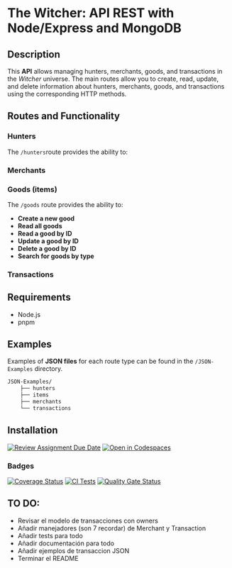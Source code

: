 # The Witcher: API REST with Node/Express and MongoDB
## Description
This **API** allows managing hunters, merchants, goods, and transactions in the *Witcher* universe. The main routes allow you to create, read, update, and delete information about hunters, merchants, goods, and transactions using the corresponding HTTP methods.

## Routes and Functionality
### Hunters
The `/hunters`route provides the ability to:


### Merchants

### Goods (items)
The `/goods` route provides the ability to:
- **Create a new good**
- **Read all goods**
- **Read a good by ID**
- **Update a good by ID**
- **Delete a good by ID**
- **Search for goods by type**

### Transactions


## Requirements
- Node.js
- pnpm 

## Examples
Examples of **JSON files** for each route type can be found in the `/JSON-Examples` directory.
```bash
JSON-Examples/
    ├── hunters
    ├── items
    ├── merchants
    └── transactions
```
## Installation


[![Review Assignment Due Date](https://classroom.github.com/assets/deadline-readme-button-22041afd0340ce965d47ae6ef1cefeee28c7c493a6346c4f15d667ab976d596c.svg)](https://classroom.github.com/a/iigoPlD8)
[![Open in Codespaces](https://classroom.github.com/assets/launch-codespace-2972f46106e565e64193e422d61a12cf1da4916b45550586e14ef0a7c637dd04.svg)](https://classroom.github.com/open-in-codespaces?assignment_repo_id=19273657)


### Badges
[![Coverage Status](https://coveralls.io/repos/github/ULL-ESIT-INF-DSI-2425/prct11-witcher-api-grouph/badge.svg?branch=main)](https://coveralls.io/github/ULL-ESIT-INF-DSI-2425/prct11-witcher-api-grouph?branch=main)
[![CI Tests](https://github.com/ULL-ESIT-INF-DSI-2425/prct11-witcher-api-grouph/actions/workflows/ci.yml/badge.svg)](https://github.com/ULL-ESIT-INF-DSI-2425/ULL-ESIT-INF-DSI-2425/prct11-witcher-api-grouph/actions/workflows/ci.yml)
[![Quality Gate Status](https://sonarcloud.io/api/project_badges/measure?project=ULL-ESIT-INF-DSI-2425_prct11-witcher-api-grouph&metric=alert_status)](https://sonarcloud.io/summary/new_code?id=ULL-ESIT-INF-DSI-2425_prct11-witcher-api-grouph)

## TO DO:
- Revisar el modelo de transacciones con owners
- Añadir manejadores (son 7 recordar) de Merchant y Transaction 
- Añadir tests para todo
- Añadir documentación para todo
- Añadir ejemplos de transaccion JSON 
- Terminar el README
